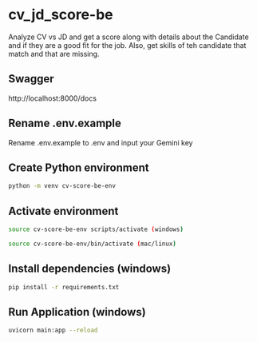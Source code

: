 # cv_jd_score-be
Analyze CV vs JD and get a score along with details about the Candidate and if they are a good fit for the job.
Also, get skills of teh candidate that match and that are missing.

## Swagger
http://localhost:8000/docs

## Rename .env.example
Rename .env.example to .env and input your Gemini key

## Create Python environment
```sh
python -m venv cv-score-be-env
```
## Activate environment
```sh
source cv-score-be-env scripts/activate (windows)
```
```sh
source cv-score-be-env/bin/activate (mac/linux)
```

## Install dependencies (windows)
```sh
pip install -r requirements.txt
```

## Run Application (windows)
```sh
uvicorn main:app --reload
```
